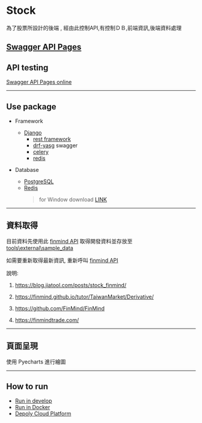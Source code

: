 # Stock
為了股票所設計的後端 , 經由此控制API,有控制ＤＢ,前端資訊,後端資料處理 
## [Swagger API Pages](https://weikaistock.herokuapp.com/)


## API testing

[Swagger API Pages online](https://weikaistock.herokuapp.com/)

---

## Use package
* Framework
    * [Django](https://www.djangoproject.com/) 
        * [rest framework](https://www.django-rest-framework.org/)
        * [drf-yasg](https://drf-yasg.readthedocs.io/en/stable/) swagger
        * [celery](https://docs.celeryq.dev/en/stable/index.html)
        * [redis](https://github.com/redis/redis-py)

* Database
    * [PostgreSQL](https://www.postgresql.org/)
    * [Redis](https://redis.io/)
        > for Window download [LINK](https://github.com/MicrosoftArchive/redis/releases)


---

## 資料取得

目前資料先使用此 [finmind API](option\tools\external\stock_finmind.py) 取得開發資料並存放至[tools\external\sample_data](tools\external\sample_data)

如需要重新取得最新資訊, 重新呼叫 [finmind API](tools\external\stock_finmind.py)

說明:

1. https://blog.jiatool.com/posts/stock_finmind/

2. https://finmind.github.io/tutor/TaiwanMarket/Derivative/

3. https://github.com/FinMind/FinMind

4. https://finmindtrade.com/

---

## 頁面呈現

使用 Pyecharts 進行繪圖

---


## How to run

* [Run in develop](wiki/develop.md)
* [Run in Docker](wiki/docker.md)
* [Depoly Cloud Platform](wiki/depoly.md)
